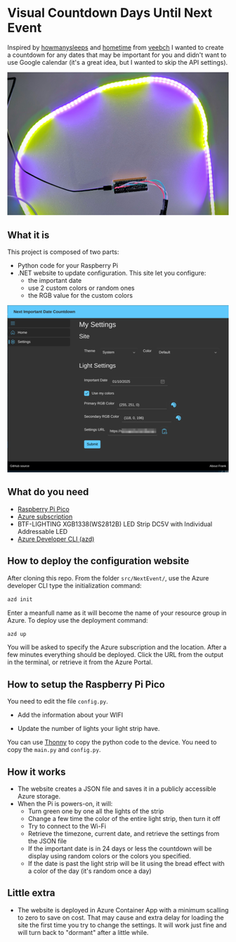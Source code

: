 # Visual Countdown Days Until Next Event

Inspired by [howmanysleeps](https://github.com/veebch/howmanysleeps) and [hometime](https://github.com/veebch/hometime) from [veebch](https://github.com/veebch) I wanted to create a countdown for any dates that may be important for you and didn't want to use Google calendar (it's a great idea, but I wanted to skip the API settings).

![Raspberry Pi pico and the light using custom colors](medias/light-and-pi.jpg)

## What it is

This project is composed of two parts:
- Python code for your Raspberry Pi
- .NET website to update configuration. This site let you configure:
  - the important date
  - use 2 custom colors or random ones
  - the RGB value for the custom colors 

![screenshot of the configuration website](medias/blazor-website.png)

## What do you need

- [Raspberry Pi Pico](https://www.raspberrypi.com/products/raspberry-pi-pico/)
- [Azure subscription](portal.azure.com)
- BTF-LIGHTING XGB1338(WS2812B) LED Strip DC5V with Individual Addressable LED
- [Azure Developer CLI (azd)](https://learn.microsoft.com/azure/developer/azure-developer-cli)

## How to deploy the configuration website

After cloning this repo. From the folder `src/NextEvent/`, use the Azure developer CLI type the initialization command:

```bash
azd init
```

Enter a meanfull name as it will become the name of your resource group in Azure. To deploy use the deployment command:

```bash
azd up
```

You will be asked to specify the Azure subscription and the location. After a few minutes everything should be deployed. Click the URL from the output in the terminal, or retrieve it from the Azure Portal.

## How to setup the Raspberry Pi Pico

You need to edit the file `config.py`.

- Add the information about your WIFI 
<!-- - Update the URL where the settings are saved. That URL is available from the configuration website you just deployed. You can also retreive it from the Azure portal in the Azure storage blade -->
- Update the number of lights your light strip have.

You can use [Thonny](https://thonny.org/) to copy the python code to the device. You need to copy the `main.py` and `config.py`.

## How it works

- The website creates a JSON file and saves it in a publicly accessible Azure storage.
- When the Pi is powers-on, it will:
  - Turn green one by one all the lights of the strip
  - Change a few time the color of the entire light strip, then turn it off
  - Try to connect to the Wi-Fi
  - Retrieve the timezone, current date, and retrieve the settings from the JSON file
  - If the important date is in 24 days or less the countdown will be display using random colors or the colors you specified.
  - If the date is past the light strip will be lit using the bread effect with a color of the day (it's random once a day)


## Little extra

- The website is deployed in Azure Container App with a minimum scalling to zero to save on cost. That may cause and extra delay for loading the site the first time you try to change the settings. It will work just fine and will turn back to "dormant" after a little while.

